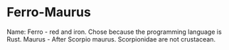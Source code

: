 # Ferro-Maurus
Name:
Ferro - red and iron. Chose because the programming language is Rust.
Maurus - After Scorpio maurus. Scorpionidae are not crustacean.
